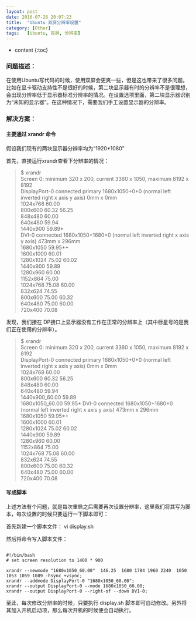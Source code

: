 ```yaml
---
layout: post
date: 2016-07-26 20:07:23
title:  "Ubuntu 双屏分辨率设置"
category: [Other]
tags:   [Ubuntu, 双屏, 分辨率]
---
```


* content
{:toc}

### 问题描述：

在使用Ubuntu写代码的时候，使用双屏会更爽一些，但是这也带来了很多问题。比如在显卡驱动支持性不是很好的时候，第二块显示器有时的分辨率不是很理想，会出现分辨率低于显示器标准分辨率的情况。在设置选项里面，第二块显示器识别为“未知的显示器”。在这种情况下，需要我们手工设置显示器的分辨率。

### 解决方案：

#### 主要通过 xrandr 命令

假设我们现有的两块显示器分辨率均为“1920*1080”

首先，直接运行xrandr查看下分辨率的情况：

> $ xrandr  
Screen 0: minimum 320 x 200, current 3360 x 1050, maximum 8192 x 8192  
DisplayPort-0 connected primary 1680x1050+0+0 (normal left inverted right x axis y axis) 0mm x 0mm  
   1024x768      60.00  
   800x600       60.32    56.25  
   848x480       60.00  
   640x480       59.94  
   1440x900      59.89*  
DVI-0 connected 1680x1050+1680+0 (normal left inverted right x axis y axis) 473mm x 296mm  
   1680x1050     59.95*+  
   1600x1000     60.01  
   1280x1024     75.02    60.02  
   1440x900      59.89  
   1280x960      60.00  
   1152x864      75.00  
   1024x768      75.08    60.00  
   832x624       74.55  
   800x600       75.00    60.32  
   640x480       75.00    60.00  
   720x400       70.08  

发现，我们接在 DP接口上显示器没有工作在正常的分辨率上（其中标星号的是我们正在使用的分辨率）。

> $ xrandr  
Screen 0: minimum 320 x 200, current 3360 x 1050, maximum 8192 x 8192  
DisplayPort-0 connected primary 1680x1050+0+0 (normal left inverted right x axis y axis) 0mm x 0mm  
   1024x768      60.00  
   800x600       60.32    56.25  
   848x480       60.00  
   640x480       59.94  
   1440x900_60.00  59.89  
   1680x1050_60.00  59.95* 
DVI-0 connected 1680x1050+1680+0 (normal left inverted right x axis y axis) 473mm x 296mm  
   1680x1050     59.95*+  
   1600x1000     60.01  
   1280x1024     75.02    60.02  
   1440x900      59.89  
   1280x960      60.00  
   1152x864      75.00  
   1024x768      75.08    60.00  
   832x624       74.55  
   800x600       75.00    60.32  
   640x480       75.00    60.00  
   720x400       70.08  

#### 写成脚本

上述方法有个问题，就是每次重启之后需要再次设置分辨率，这里我们将其写为脚本，每次设置的时候只要运行一下脚本即可：

首先新建一个脚本文件： vi display.sh

然后将命令写入脚本文件：

```shell

#!/bin/bash
# set screen resolution to 1400 * 900

xrandr --newmode "1680x1050_60.00"  146.25  1680 1784 1960 2240  1050 1053 1059 1089 -hsync +vsync;
xrandr --addmode DisplayPort-0 "1680x1050_60.00";
xrandr --output DisplayPort-0 --mode 1680x1050_60.00;
xrandr --output DisplayPort-0 --right-of --down DVI-0;

```

至此，每次修改分辨率的时候，只要执行 display.sh 脚本即可自动修改。另外将其加入开机启动项，那么每次开机的时候便会自动执行。

